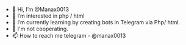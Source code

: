 - 👋 Hi, I’m @Manax0013
- 👀 I’m interested in php / html
- 🌱 I’m currently learning by creating bots in Telegram via Php/ html. 
- 💞️ I'm not cooperating.
- 📫 How to reach me telegram - @manax0013

<!---
Manax0013/Manax0013 is a ✨ special ✨ repository because its `README.md` (this file) appears on your GitHub profile.
You can click the Preview link to take a look at your changes.
--->
